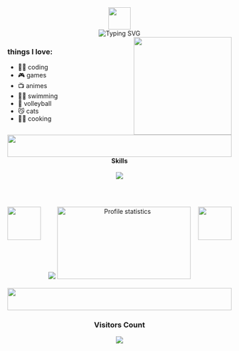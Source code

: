 
<div align="center">
  <img width="50" src="https://media1.giphy.com/media/v1.Y2lkPTc5MGI3NjExZnpyMDdqNmxmcHptczd5djlkbmV1N28zcHhrdnAxbnRzMmh3aWV6OCZlcD12MV9pbnRlcm5hbF9naWZfYnlfaWQmY3Q9cw/ETJ0wNf41Q6MJJEleb/giphy.gif" />
</div>

<div align="center">
<img src="https://readme-typing-svg.herokuapp.com?font=JetBrains+Mono&size=18&duration=1500&pause=1500&color=CAEAFC&center=true&vCenter=true&random=false&width=435&lines=Hey+there%2C+it's+Rafa+%F0%9F%91%8B;I'm+a+Full-Stack+developer+%F0%9F%92%BB;Welcome+to+my+profile+%3A)" alt="Typing SVG" />
</div>

<img align="right" height="220em" src="https://i.ibb.co/x173f6z/9ce34b1d36d3095d1259c1c8ef2a3f6f.png"/>

<div >
  <h3>things I love:</h3>
  <ul>
    <li>👩‍💻 coding</li>
    <li>🎮 games</li>
    <li>📺 animes</li>
    <li>🏊‍♂️ swimming</li>
    <li>🏐 volleyball</li>
    <li>😼 cats</li>
    <li>👩‍🍳 cooking</li>
  </ul>
</div>


<img width="100%" height="50" src="https://i.ibb.co/FxfpxTQ/e2cb9eae47194ff292aebcdaded60a69e-Zbfc5ae-Tb199l-Xy-0.png" />

<div align="center">
  <span><b>Skills</b></span> 
</div>
<br>

<div align="center">
  <img src="https://skillicons.dev/icons?i=html,css,js,react,mysql,php,git,docker,sass&perline=14" />
</div>

<br><br>

<div align="center">
  <img align="left" width="75" src="https://media2.giphy.com/media/fvlHktz3z2gfHIwflj/200w.webp" />
  <img src="https://github-readme-stats-git-masterrstaa-rickstaa.vercel.app/api/top-langs/?username=rafarsouza&layout=compact&hide_border=true&theme=dracula">
  <img src="https://github-profile-summary-cards.vercel.app/api/cards/stats?username=rafarsouza&theme=dracula" alt="Profile statistics" width="300px" height="163">
  <img align="right" width="75" src="https://media2.giphy.com/media/fvlHktz3z2gfHIwflj/200w.webp" />
</div> 


<br>
<img width="100%" height="50" src="https://i.ibb.co/FxfpxTQ/e2cb9eae47194ff292aebcdaded60a69e-Zbfc5ae-Tb199l-Xy-0.png" />

<div align="center">
  <div>
    <h3 align="center"><b>Visitors Count</b></h3>  
    <p align="center"><img align="center" src="https://profile-counter.glitch.me/{rafarsouza}/count.svg" />
  </div>
</div>
